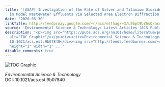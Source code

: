 ```yaml
---
title: '[ASAP] Investigation of the Fate of Silver and Titanium Dioxide Nanoparticles
  in Model Wastewater Effluents via Selected Area Electron Diffraction'
date: '2020-06-30'
linkTitle: http://feedproxy.google.com/~r/acs/esthag/~3/L9bpt9bZ6sQ/acs.est.9b07840
source: 'Environmental Science & Technology: Latest Articles (ACS Publications)'
description: '<p><img src="https://pubs.acs.org/na101/home/literatum/publisher/achs/journals/content/esthag/0/esthag.ahead-of-print/acs.est.9b07840/20200630/images/medium/es9b07840_0006.gif"
  alt="TOC Graphic"/></p><div><cite>Environmental Science & Technology</cite></div><div>DOI:
  10.1021/acs.est.9b07840</div><img src="http://feeds.feedburner.com/~r/acs/esthag/~4/L9bpt9bZ6sQ"
  height="1" width="1" ...'
disable_comments: true
---
```

<p><img src="https://pubs.acs.org/na101/home/literatum/publisher/achs/journals/content/esthag/0/esthag.ahead-of-print/acs.est.9b07840/20200630/images/medium/es9b07840_0006.gif" alt="TOC Graphic"/></p><div><cite>Environmental Science & Technology</cite></div><div>DOI: 10.1021/acs.est.9b07840</div><img src="http://feeds.feedburner.com/~r/acs/esthag/~4/L9bpt9bZ6sQ" height="1" width="1" ...